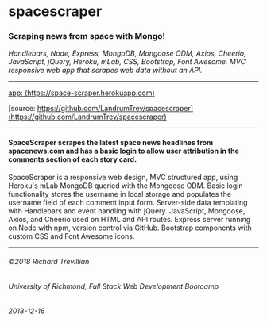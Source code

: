 # spacescraper   
### Scraping news from space with Mongo!   

*Handlebars, Node, Express, MongoDB, Mongoose ODM, Axios, Cheerio, JavaScript, jQuery, Heroku, mLab, CSS, Bootstrap, Font Awesome. MVC responsive web app that scrapes web data without an API.*
_________________________________________________

[app: (https://space-scraper.herokuapp.com)](https://space-scraper.herokuapp.com)

[source: https://github.com/LandrumTrev/spacescraper](https://github.com/LandrumTrev/spacescraper)

_________________________________________________

#### SpaceScraper scrapes the latest space news headlines from spacenews.com and has a basic login to allow user attribution in the comments section of each story card. 

SpaceScraper is a responsive web design, MVC structured app, using Heroku's mLab MongoDB queried with the Mongoose ODM. Basic login functionality stores the username in local storage and populates the username field of each comment input form. Server-side data templating with Handlebars and event handling with jQuery. JavaScript, Mongoose, Axios, and Cheerio used on HTML and API routes. Express server running on Node with npm, version control via GitHub. Bootstrap components with custom CSS and Font Awesome icons.

_________________________________________________


###### ©2018 Richard Trevillian
###### University of Richmond, Full Stack Web Development Bootcamp
###### 2018-12-16